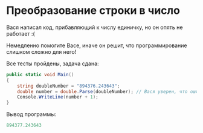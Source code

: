 # Преобразование строки в число

Вася написал код, прибавляющий к числу единичку, но он опять не работает :(

Немедленно помогите Васе, иначе он решит, что программирование слишком сложно для него!

Все тесты пройдены, задача сдана:
```cs
public static void Main()
{
    string doubleNumber = "894376.243643";
    double number = double.Parse(doubleNumber); // Вася уверен, что ошибка где-то тут
    Console.WriteLine(number + 1);
}
```

Вывод программы:
```cs
894377.243643
```
